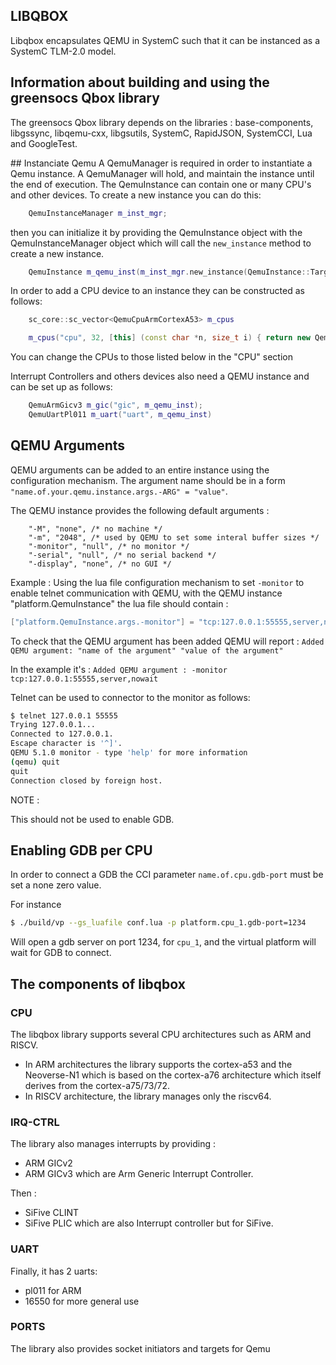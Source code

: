 

[//]: # (SECTION 0)
## LIBQBOX 

Libqbox encapsulates QEMU in SystemC such that it can be instanced as a SystemC TLM-2.0 model.

[//]: # (SECTION 10)
## Information about building and using the greensocs Qbox library
The greensocs Qbox library depends on the libraries : base-components, libgssync, libqemu-cxx, libgsutils, SystemC, RapidJSON, SystemCCI, Lua and GoogleTest.

[//]: # (SECTION 50)
## Instanciate Qemu
A QemuManager is required in order to instantiate a Qemu instance. A QemuManager will hold, and maintain the instance until the end of execution. The QemuInstance can contain one or many CPU's and other devices.
To create a new instance you can do this:
```c++
    QemuInstanceManager m_inst_mgr;
```

then you can initialize it by providing the QemuInstance object with the QemuInstanceManager object which will call the `new_instance` method to create a new instance.
```c++
    QemuInstance m_qemu_inst(m_inst_mgr.new_instance(QemuInstance::Target::AARCH64))
```

In order to add a CPU device to an instance they can be constructed as follows:
```c++
    sc_core::sc_vector<QemuCpuArmCortexA53> m_cpus

    m_cpus("cpu", 32, [this] (const char *n, size_t i) { return new QemuCpuArmCortexA53(n, m_qemu_inst); })
```
You can change the CPUs to those listed below in the "CPU" section

Interrupt Controllers and others devices also need a QEMU instance and can be set up as follows:
```c++
    QemuArmGicv3 m_gic("gic", m_qemu_inst);
    QemuUartPl011 m_uart("uart", m_qemu_inst)
```

## QEMU Arguments

QEMU arguments can be added to an entire instance using the configuration mechanism. The argument name should be in a form `"name.of.your.qemu.instance.args.-ARG" = "value"`.

The QEMU instance provides the following default arguments :
```
    "-M", "none", /* no machine */
    "-m", "2048", /* used by QEMU to set some interal buffer sizes */
    "-monitor", "null", /* no monitor */
    "-serial", "null", /* no serial backend */
    "-display", "none", /* no GUI */
```

Example :
Using the lua file configuration mechanism to set `-monitor` to enable telnet communication with QEMU, with the QEMU instance "platform.QemuInstance" the lua file should contain :

```lua
["platform.QemuInstance.args.-monitor"] = "tcp:127.0.0.1:55555,server,nowait",
```
To check that the QEMU argument has been added QEMU will report :
`Added QEMU argument: "name of the argument" "value of the argument"`

In the example it's :
`Added QEMU argument : -monitor tcp:127.0.0.1:55555,server,nowait`

Telnet can be used to connector to the monitor as follows:
```bash
$ telnet 127.0.0.1 55555
Trying 127.0.0.1...
Connected to 127.0.0.1.
Escape character is '^]'.
QEMU 5.1.0 monitor - type 'help' for more information
(qemu) quit
quit
Connection closed by foreign host.
```

NOTE :

This should not be used to enable GDB.

Enabling GDB per CPU
--------------------

In order to connect a GDB the CCI parameter `name.of.cpu.gdb-port` must be set a none zero value.

For instance 
```bash
$ ./build/vp --gs_luafile conf.lua -p platform.cpu_1.gdb-port=1234
```
Will open a gdb server on port 1234, for `cpu_1`, and the virtual platform will wait for GDB to connect.


## The components of libqbox
### CPU
The libqbox library supports several CPU architectures such as ARM and RISCV.
- In ARM architectures the library supports the cortex-a53 and the Neoverse-N1 which is based on the cortex-a76 architecture which itself derives from the cortex-a75/73/72.
- In RISCV architecture, the library manages only the riscv64.

### IRQ-CTRL
The library also manages interrupts by providing :
- ARM GICv2
- ARM GICv3 
which are Arm Generic Interrupt Controller.

Then :
- SiFive CLINT
- SiFive PLIC 
which are also Interrupt controller but for SiFive.

### UART
Finally, it has 2 uarts: 
- pl011 for ARM 
- 16550 for more general use

### PORTS
The library also provides socket initiators and targets for Qemu
